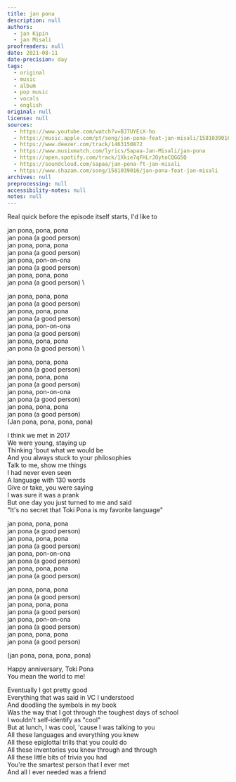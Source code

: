 ```yaml
---
title: jan pona
description: null
authors:
  - jan Kipin
  - jan Misali
proofreaders: null
date: 2021-08-11
date-precision: day
tags:
  - original
  - music
  - album
  - pop music
  - vocals
  - english
original: null
license: null
sources:
  - https://www.youtube.com/watch?v=BJ7UYEiX-ho
  - https://music.apple.com/pt/song/jan-pona-feat-jan-misali/1581039016
  - https://www.deezer.com/track/1463150872
  - https://www.musixmatch.com/lyrics/Sapaa-Jan-Misali/jan-pona
  - https://open.spotify.com/track/1Xkie7qFHLrJOytoCQGG5Q
  - https://soundcloud.com/sapaa/jan-pona-ft-jan-misali
  - https://www.shazam.com/song/1581039016/jan-pona-feat-jan-misali
archives: null
preprocessing: null
accessibility-notes: null
notes: null
---
```


Real quick before the episode itself starts, I'd like to

jan pona, pona, pona  \
jan pona (a good person)  \
jan pona, pona, pona  \
jan pona (a good person)  \
jan pona, pon-on-ona  \
jan pona (a good person)  \
jan pona, pona, pona  \
jan pona (a good person)  \

jan pona, pona, pona  \
jan pona (a good person)  \
jan pona, pona, pona  \
jan pona (a good person)  \
jan pona, pon-on-ona  \
jan pona (a good person)  \
jan pona, pona, pona  \
jan pona (a good person)  \

jan pona, pona, pona  \
jan pona (a good person)  \
jan pona, pona, pona  \
jan pona (a good person)  \
jan pona, pon-on-ona  \
jan pona (a good person)  \
jan pona, pona, pona  \
jan pona (a good person)  \
(Jan pona, pona, pona, pona)

I think we met in 2017  \
We were young, staying up  \
Thinking 'bout what we would be  \
And you always stuck to your philosophies  \
Talk to me, show me things  \
I had never even seen  \
A language with 130 words  \
Give or take, you were saying  \
I was sure it was a prank  \
But one day you just turned to mе and said  \
"It's no secret that Toki Pona is my favorite languagе"

jan pona, pona, pona  \
jan pona (a good person)  \
jan pona, pona, pona  \
jan pona (a good person)  \
jan pona, pon-on-ona  \
jan pona (a good person)  \
jan pona, pona, pona  \
jan pona (a good person)

jan pona, pona, pona  \
jan pona (a good person)  \
jan pona, pona, pona  \
jan pona (a good person)  \
jan pona, pon-on-ona  \
jan pona (a good person)  \
jan pona, pona, pona  \
jan pona (a good person)

(jan pona, pona, pona, pona)

Happy anniversary, Toki Pona  \
You mean the world to me!

Eventually I got pretty good  \
Everything that was said in VC I understood  \
And doodling the symbols in my book  \
Was the way that I got through the toughest days of school  \
I wouldn't self-identify as "cool"  \
But at lunch, I was cool, 'cause I was talking to you  \
All these languages and everything you knew  \
All these epiglottal trills that you could do  \
All these inventories you knew through and through  \
All these little bits of trivia you had  \
You're the smartest person that I ever met  \
And all I ever needed was a friend
